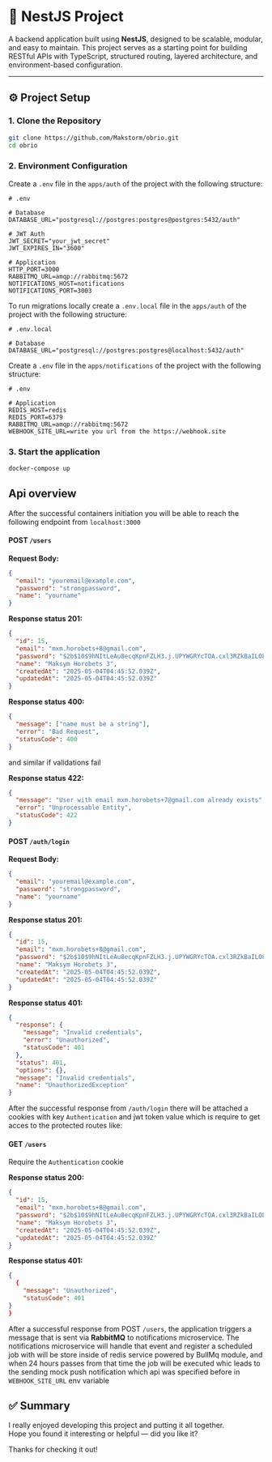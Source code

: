 # 🧱 NestJS Project

A backend application built using **NestJS**, designed to be scalable, modular, and easy to maintain. This project serves as a starting point for building RESTful APIs with TypeScript, structured routing, layered architecture, and environment-based configuration.

---

## ⚙️ Project Setup

### 1. Clone the Repository

```bash
git clone https://github.com/Makstorm/obrio.git
cd obrio
```

### 2. Environment Configuration

Create a `.env` file in the `apps/auth` of the project with the following structure:

```env
# .env

# Database
DATABASE_URL="postgresql://postgres:postgres@postgres:5432/auth"

# JWT Auth
JWT_SECRET="your_jwt_secret"
JWT_EXPIRES_IN="3600"

# Application
HTTP_PORT=3000
RABBITMQ_URL=amqp://rabbitmq:5672
NOTIFICATIONS_HOST=notifications
NOTIFICATIONS_PORT=3003
```

To run migrations locally create a `.env.local` file in the `apps/auth` of the project with the following structure:

```env
# .env.local

# Database
DATABASE_URL="postgresql://postgres:postgres@localhost:5432/auth"
```

Create a `.env` file in the `apps/notifications` of the project with the following structure:

```env
# .env

# Application
REDIS_HOST=redis
REDIS_PORT=6379
RABBITMQ_URL=amqp://rabbitmq:5672
WEBHOOK_SITE_URL=write you url from the https://webhook.site
```

### 3. Start the application

```bash
docker-compose up
```

## Api overview

After the successful containers initiation you will be able to reach the following endpoint from `localhost:3000`

#### POST `/users`

**Request Body:**

```json
{
  "email": "youremail@example.com",
  "password": "strongpassword",
  "name": "yourname"
}
```

**Response status 201:**

```json
{
  "id": 15,
  "email": "mxm.horobets+8@gmail.com",
  "password": "$2b$10$9hNItLeAu8ecqKpnFZLH3.j.UPYWGRYcTOA.cxl3RZkBaILO85duK",
  "name": "Maksym Horobets 3",
  "createdAt": "2025-05-04T04:45:52.039Z",
  "updatedAt": "2025-05-04T04:45:52.039Z"
}
```

**Response status 400:**

```json
{
  "message": ["name must be a string"],
  "error": "Bad Request",
  "statusCode": 400
}
```

and similar if validations fail

**Response status 422:**

```json
{
  "message": "User with email mxm.horobets+7@gmail.com already exists",
  "error": "Unprocessable Entity",
  "statusCode": 422
}
```

#### POST `/auth/login`

**Request Body:**

```json
{
  "email": "youremail@example.com",
  "password": "strongpassword",
  "name": "yourname"
}
```

**Response status 201:**

```json
{
  "id": 15,
  "email": "mxm.horobets+8@gmail.com",
  "password": "$2b$10$9hNItLeAu8ecqKpnFZLH3.j.UPYWGRYcTOA.cxl3RZkBaILO85duK",
  "name": "Maksym Horobets 3",
  "createdAt": "2025-05-04T04:45:52.039Z",
  "updatedAt": "2025-05-04T04:45:52.039Z"
}
```

**Response status 401:**

```json
{
  "response": {
    "message": "Invalid credentials",
    "error": "Unauthorized",
    "statusCode": 401
  },
  "status": 401,
  "options": {},
  "message": "Invalid credentials",
  "name": "UnauthorizedException"
}
```

After the successful response from `/auth/login` there will be attached a cookies with key `Authentication` and jwt token value which is require to get acces to the protected routes like:

#### GET `/users`

Require the `Authentication` cookie

**Response status 200:**

```json
{
  "id": 15,
  "email": "mxm.horobets+8@gmail.com",
  "password": "$2b$10$9hNItLeAu8ecqKpnFZLH3.j.UPYWGRYcTOA.cxl3RZkBaILO85duK",
  "name": "Maksym Horobets 3",
  "createdAt": "2025-05-04T04:45:52.039Z",
  "updatedAt": "2025-05-04T04:45:52.039Z"
}
```

**Response status 401:**

```json
{
  {
    "message": "Unauthorized",
    "statusCode": 401
}
}
```

After a successful response from POST `/users`, the application triggers a message that is sent via **RabbitMQ** to notifications microservice.
The notifications microservice will handle that event and register a scheduled job with will be store inside of redis service powered by BullMq module, and when 24 hours passes from that time the job will be executed whic leads to the sending mock push notification which api was specified before in `WEBHOOK_SITE_URL` env variable

## ✅ Summary

I really enjoyed developing this project and putting it all together.  
Hope you found it interesting or helpful — did you like it?

Thanks for checking it out!
